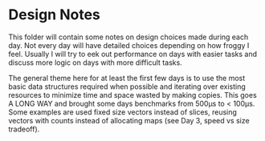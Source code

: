 # Design Notes
This folder will contain some notes on design choices made during each day. Not every day will
have detailed choices depending on how froggy I feel. Usually I will try to eek out performance on days
with easier tasks and discuss more logic on days with more difficult tasks.

The general theme here for at least the first few days is to use the most basic data structures required when possible and iterating over existing resources to minimize time and space wasted by making copies. This goes A LONG WAY and brought some days
benchmarks from 500µs to < 100µs. Some examples are used fixed size vectors instead of slices, reusing vectors with counts 
instead of allocating maps (see Day 3, speed vs size tradeoff). 

